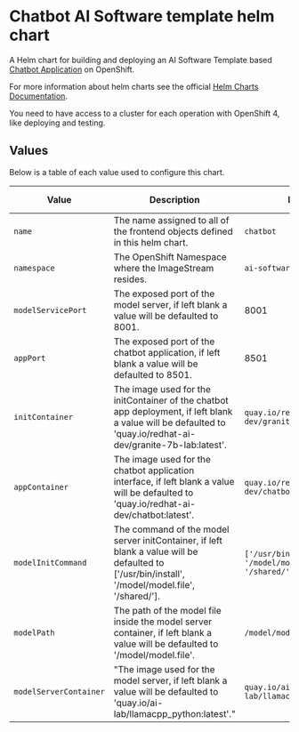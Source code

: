 # Chatbot AI Software template helm chart

A Helm chart for building and deploying an AI Software Template based [Chatbot Application](https://github.com/redhat-ai-dev/ai-lab-samples/tree/main/chatbot) on OpenShift.

For more information about helm charts see the official [Helm Charts Documentation](https://helm.sh/).

You need to have access to a cluster for each operation with OpenShift 4, like deploying and testing.

## Values

Below is a table of each value used to configure this chart.

| Value                  | Description                                                                                                                                                   | Default                                                 | Additional Information |
| ---------------------- | ------------------------------------------------------------------------------------------------------------------------------------------------------------- | ------------------------------------------------------- | ---------------------- |
| `name`                 | The name assigned to all of the frontend objects defined in this helm chart.                                                                                  | `chatbot`                                               |                        |
| `namespace`            | The OpenShift Namespace where the ImageStream resides.                                                                                                        | `ai-software-templates-dev`                             |                        |
| `modelServicePort`     | The exposed port of the model server, if left blank a value will be defaulted to 8001.                                                                        | 8001                                                    |                        |
| `appPort`              | The exposed port of the chatbot application, if left blank a value will be defaulted to 8501.                                                                 | 8501                                                    |                        |
| `initContainer`        | The image used for the initContainer of the chatbot app deployment, if left blank a value will be defaulted to 'quay.io/redhat-ai-dev/granite-7b-lab:latest'. | `quay.io/redhat-ai-dev/granite-7b-lab:latest`           |                        |
| `appContainer`         | The image used for the chatbot application interface, if left blank a value will be defaulted to 'quay.io/redhat-ai-dev/chatbot:latest'.                      | `quay.io/redhat-ai-dev/chatbot:latest`                  |                        |
| `modelInitCommand`     | The command of the model server initContainer, if left blank a value will be defaulted to ['/usr/bin/install', '/model/model.file', '/shared/'].              | `['/usr/bin/install', '/model/model.file', '/shared/']` |                        |
| `modelPath`            | The path of the model file inside the model server container, if left blank a value will be defaulted to '/model/model.file'.                                 | `/model/model.file`                                     |                        |
| `modelServerContainer` | "The image used for the model server, if left blank a value will be defaulted to 'quay.io/ai-lab/llamacpp_python:latest'."                                    | `quay.io/ai-lab/llamacpp_python:latest`                 |                        |
